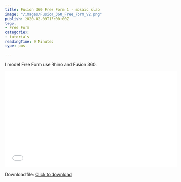 ```yaml
---
title: Fusion 360 Free Form 1 - mosaic slab
image: "/images/Fusion_360_Free_Form_V2.png"
publish: 2020-02-09T17:00:00Z
tags:
- Free Form
categories:
- tutorials
readingTime: 9 Minutes
type: post

---
```

I model Free Form use Rhino and Fusion 360.

<iframe width="560" height="315" src="[https://www.youtube.com/embed/FflNvdUfG0o](https://www.youtube.com/embed/FflNvdUfG0o "https://www.youtube.com/embed/FflNvdUfG0o")" frameborder="0" allow="accelerometer; autoplay; encrypted-media; gyroscope; picture-in-picture" allowfullscreen></iframe>

Download file: [Click to download](https://onedrive.live.com/?authkey=%21AKTuEF3vajjc3is&cid=8F2036A4BDC81CE0&id=8F2036A4BDC81CE0%2165038&parId=8F2036A4BDC81CE0%2165036&o=OneUp)